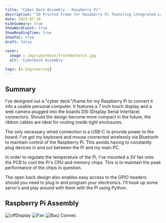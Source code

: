 ```yaml
---
title: "Cyber Deck Assembly - Raspberry Pi"
description: "3D Printed frame for Raspberry Pi featuring integrated camera and display"
date: 2023-07-10
hideSummary: true
ShowWordCount: true
ShowReadingTime: true
ShowToC: true
draft: false

cover:
  image : img/cyberDeck/frontNeofetch.jpg
  alt: 'CyberDeck Assembly'

tags: [⚙️ Engineering]
---
```


## Summary

I've designed out a "cyber deck"/frame for my Raspberry Pi to convert it into a usable personal computer. It features a 7 inch touch display and a web camera plugged into the boards DSI (Display Serial Interface) connectors. Should the design become more compact in the future, the ribbon cables are ideal for routing inside tight enclosures.

The only necessary wired connection is a USB-C to provide power to the board. I've got my keyboard and mouse connected wirelessly via Bluetooth to maintain control of the Raspberry Pi. This avoids having to constantly plug devices in and out between the Pi and my main PC.

In order to regulate the temperature of the Pi, I've mounted a 3V fan onto the PCB to cool the Pi's CPU and memory chips. This is to maintain the peak performance of the chips in question.

The open back design also enables easy access to the GPIO headers should you need to plug in and program your electronics. I'll hook up some servo's and play around with them with the Pi using Python. 



## Raspberry Pi Assembly

![offDisplay](/img/cyberDeck/offDisplay.jpg)
![Fan](/img/cyberDeck/backFan.jpg)
![Bacj Connec](/img/cyberDeck/backConnectors.jpg)
